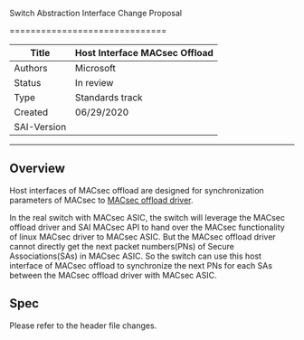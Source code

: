 Switch Abstraction Interface Change Proposal

==============================

Title       | Host Interface MACsec Offload
------------|------------------------------
Authors     | Microsoft
Status      | In review
Type        | Standards track
Created     | 06/29/2020
SAI-Version | 
----------

## Overview

Host interfaces of MACsec offload are designed for synchronization parameters of MACsec to [MACsec offload driver](https://lore.kernel.org/patchwork/patch/1034965/).

In the real switch with MACsec ASIC, the switch will leverage the MACsec offload driver and SAI MACsec API to hand over the MACsec functionality of linux MACsec driver to MACsec ASIC. But the MACsec offload driver cannot directly get the next packet numbers(PNs) of Secure Associations(SAs) in MACsec ASIC. So the switch can use this host interface of MACsec offload to synchronize the next PNs for each SAs between the MACsec offload driver with MACsec ASIC.

## Spec

Please refer to the header file changes.